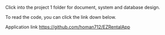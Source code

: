 Click into the project 1 folder for document, system and database design.


To read the code, you can click the link down below.

Application link
https://github.com/homan712/EZRentalApp
